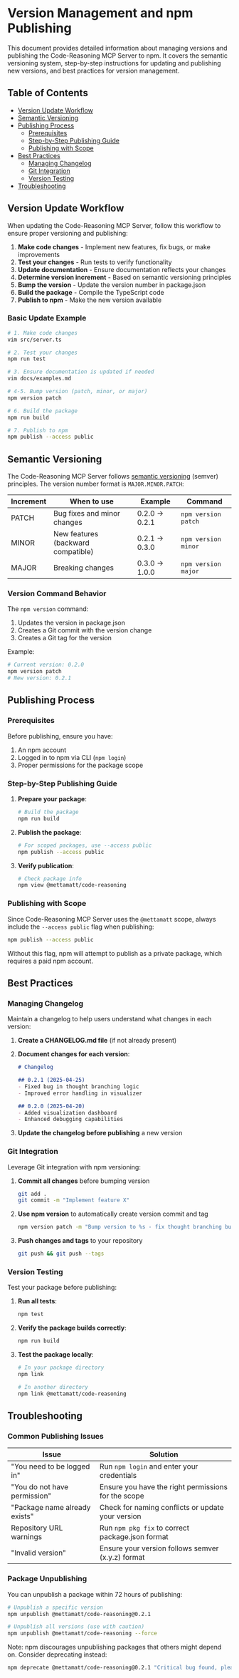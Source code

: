 # Version Management and npm Publishing

This document provides detailed information about managing versions and publishing the Code-Reasoning MCP Server to npm. It covers the semantic versioning system, step-by-step instructions for updating and publishing new versions, and best practices for version management.

## Table of Contents

- [Version Update Workflow](#version-update-workflow)
- [Semantic Versioning](#semantic-versioning)
- [Publishing Process](#publishing-process)
  - [Prerequisites](#prerequisites)
  - [Step-by-Step Publishing Guide](#step-by-step-publishing-guide)
  - [Publishing with Scope](#publishing-with-scope)
- [Best Practices](#best-practices)
  - [Managing Changelog](#managing-changelog)
  - [Git Integration](#git-integration)
  - [Version Testing](#version-testing)
- [Troubleshooting](#troubleshooting)

## Version Update Workflow

When updating the Code-Reasoning MCP Server, follow this workflow to ensure proper versioning and publishing:

1. **Make code changes** - Implement new features, fix bugs, or make improvements
2. **Test your changes** - Run tests to verify functionality
3. **Update documentation** - Ensure documentation reflects your changes
4. **Determine version increment** - Based on semantic versioning principles
5. **Bump the version** - Update the version number in package.json
6. **Build the package** - Compile the TypeScript code
7. **Publish to npm** - Make the new version available

### Basic Update Example

```bash
# 1. Make code changes
vim src/server.ts

# 2. Test your changes
npm run test

# 3. Ensure documentation is updated if needed
vim docs/examples.md

# 4-5. Bump version (patch, minor, or major)
npm version patch

# 6. Build the package
npm run build

# 7. Publish to npm
npm publish --access public
```

## Semantic Versioning

The Code-Reasoning MCP Server follows [semantic versioning](https://semver.org/) (semver) principles. The version number format is `MAJOR.MINOR.PATCH`:

| Increment | When to use | Example | Command |
|-----------|-------------|---------|---------|
| PATCH | Bug fixes and minor changes | 0.2.0 → 0.2.1 | `npm version patch` |
| MINOR | New features (backward compatible) | 0.2.1 → 0.3.0 | `npm version minor` |
| MAJOR | Breaking changes | 0.3.0 → 1.0.0 | `npm version major` |

### Version Command Behavior

The `npm version` command:
1. Updates the version in package.json
2. Creates a Git commit with the version change
3. Creates a Git tag for the version

Example:
```bash
# Current version: 0.2.0
npm version patch
# New version: 0.2.1
```

## Publishing Process

### Prerequisites

Before publishing, ensure you have:

1. An npm account
2. Logged in to npm via CLI (`npm login`)
3. Proper permissions for the package scope

### Step-by-Step Publishing Guide

1. **Prepare your package**:
   ```bash
   # Build the package
   npm run build
   ```

2. **Publish the package**:
   ```bash
   # For scoped packages, use --access public
   npm publish --access public
   ```

3. **Verify publication**:
   ```bash
   # Check package info
   npm view @mettamatt/code-reasoning
   ```

### Publishing with Scope

Since Code-Reasoning MCP Server uses the `@mettamatt` scope, always include the `--access public` flag when publishing:

```bash
npm publish --access public
```

Without this flag, npm will attempt to publish as a private package, which requires a paid npm account.

## Best Practices

### Managing Changelog

Maintain a changelog to help users understand what changes in each version:

1. **Create a CHANGELOG.md file** (if not already present)
2. **Document changes for each version**:
   ```markdown
   # Changelog

   ## 0.2.1 (2025-04-25)
   - Fixed bug in thought branching logic
   - Improved error handling in visualizer

   ## 0.2.0 (2025-04-20)
   - Added visualization dashboard
   - Enhanced debugging capabilities
   ```

3. **Update the changelog before publishing** a new version

### Git Integration

Leverage Git integration with npm versioning:

1. **Commit all changes** before bumping version
   ```bash
   git add .
   git commit -m "Implement feature X"
   ```

2. **Use npm version** to automatically create version commit and tag
   ```bash
   npm version patch -m "Bump version to %s - fix thought branching bug"
   ```

3. **Push changes and tags** to your repository
   ```bash
   git push && git push --tags
   ```

### Version Testing

Test your package before publishing:

1. **Run all tests**:
   ```bash
   npm test
   ```

2. **Verify the package builds correctly**:
   ```bash
   npm run build
   ```

3. **Test the package locally**:
   ```bash
   # In your package directory
   npm link

   # In another directory
   npm link @mettamatt/code-reasoning
   ```

## Troubleshooting

### Common Publishing Issues

| Issue | Solution |
|-------|----------|
| "You need to be logged in" | Run `npm login` and enter your credentials |
| "You do not have permission" | Ensure you have the right permissions for the scope |
| "Package name already exists" | Check for naming conflicts or update your version |
| Repository URL warnings | Run `npm pkg fix` to correct package.json format |
| "Invalid version" | Ensure your version follows semver (x.y.z) format |

### Package Unpublishing

You can unpublish a package within 72 hours of publishing:

```bash
# Unpublish a specific version
npm unpublish @mettamatt/code-reasoning@0.2.1

# Unpublish all versions (use with caution)
npm unpublish @mettamatt/code-reasoning --force
```

Note: npm discourages unpublishing packages that others might depend on. Consider deprecating instead:

```bash
npm deprecate @mettamatt/code-reasoning@0.2.1 "Critical bug found, please use version 0.2.2"
```